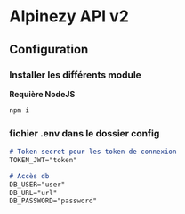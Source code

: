 # Alpinezy API v2

## Configuration
### Installer les différents module
**Requière NodeJS**
```sh
npm i
```
### fichier .env dans le dossier config
```md
# Token secret pour les token de connexion
TOKEN_JWT="token"

# Accès db
DB_USER="user"
DB_URL="url"
DB_PASSWORD="password"
```